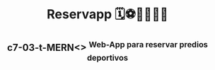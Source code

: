 <div align="center">
  <h1>Reservapp 🗓⚽🏀🏐🏓🎾</h1>
  <h2>c7-03-t-MERN<>
  <sup>Web-App para reservar predios deportivos</sup>
</div>
